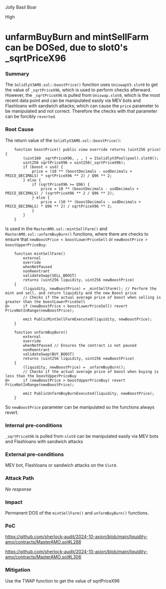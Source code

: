Jolly Basil Boar

High

# unfarmBuyBurn and mintSellFarm can be DOSed, due to slot0's _sqrtPriceX96

### Summary

The `SolidlyV3AMO.sol::boostPrice()` function uses `UniswapV3.slot0` to get the value of `_sqrtPriceX96`, which is used to perform checks afterward. However, the `_sqrtPriceX96` is pulled from `Uniswap.slot0`, which is the most recent data point and can be manipulated easily via MEV bots and Flashloans with sandwich attacks; which can cause the `price` parameter to be manipulated and not correct. Therefore the checks with that parameter can be forcibly `reverted`.

### Root Cause

The return value of the `SolidlyV3AMO.sol::boostPrice()`:

```solidity
    function boostPrice() public view override returns (uint256 price) {
        (uint160 _sqrtPriceX96, , , ) = ISolidlyV3Pool(pool).slot0();
        uint256 sqrtPriceX96 = uint256(_sqrtPriceX96);
        if (boost < usd) {
            price = (10 ** (boostDecimals - usdDecimals + PRICE_DECIMALS) * sqrtPriceX96 ** 2) / Q96 ** 2;
        } else {
            if (sqrtPriceX96 >= Q96) {
                price = 10 ** (boostDecimals - usdDecimals + PRICE_DECIMALS) / (sqrtPriceX96 ** 2 / Q96 ** 2);
            } else {
                price = (10 ** (boostDecimals - usdDecimals + PRICE_DECIMALS) * Q96 ** 2) / sqrtPriceX96 ** 2;
            }
        }
    }
```

Is used in the `MasterAMO.sol::mintSellFarm()` and `MasterAMO.sol::unfarmBuyBurn()` functions, where there are checks to ensure that `newBoostPrice < boostLowerPriceSell` or `newBoostPrice > boostUpperPriceBuy`:

```solidity
    function mintSellFarm()
        external
        override
        whenNotPaused
        nonReentrant
        validateSwap(SELL_BOOST)
        returns (uint256 liquidity, uint256 newBoostPrice)
    {
        (liquidity, newBoostPrice) = _mintSellFarm(); // Perform the mint and sell, and return liquidity and the new Boost price
        // Checks if the actual average price of boost when selling is greater than the boostLowerPriceSell
@>      if (newBoostPrice < boostLowerPriceSell) revert PriceNotInRange(newBoostPrice);

        emit PublicMintSellFarmExecuted(liquidity, newBoostPrice);
    }
```

```solidity
    function unfarmBuyBurn()
        external
        override
        whenNotPaused // Ensures the contract is not paused
        nonReentrant
        validateSwap(BUY_BOOST)
        returns (uint256 liquidity, uint256 newBoostPrice)
    {
        (liquidity, newBoostPrice) = _unfarmBuyBurn();
        // Checks if the actual average price of boost when buying is less than the boostUpperPriceBuy
@>      if (newBoostPrice > boostUpperPriceBuy) revert PriceNotInRange(newBoostPrice);

        emit PublicUnfarmBuyBurnExecuted(liquidity, newBoostPrice);
    }
```
So `newBoostPrice` parameter can be manipulated so the functions always revert.

### Internal pre-conditions

`_sqrtPriceX96` is pulled from `slot0` can be manipulated easily via MEV bots and Flashloans with sandwich attacks

### External pre-conditions

MEV bot, Flashloans or sandwich attacks on the `Slot0`.

### Attack Path

_No response_

### Impact

Permanent DOS of the `mintSellFarm()` and `unfarmBuyBurn()` functions.

### PoC

https://github.com/sherlock-audit/2024-10-axion/blob/main/liquidity-amo/contracts/MasterAMO.sol#L288

https://github.com/sherlock-audit/2024-10-axion/blob/main/liquidity-amo/contracts/MasterAMO.sol#L306

### Mitigation

Use the TWAP function to get the value of sqrtPriceX96